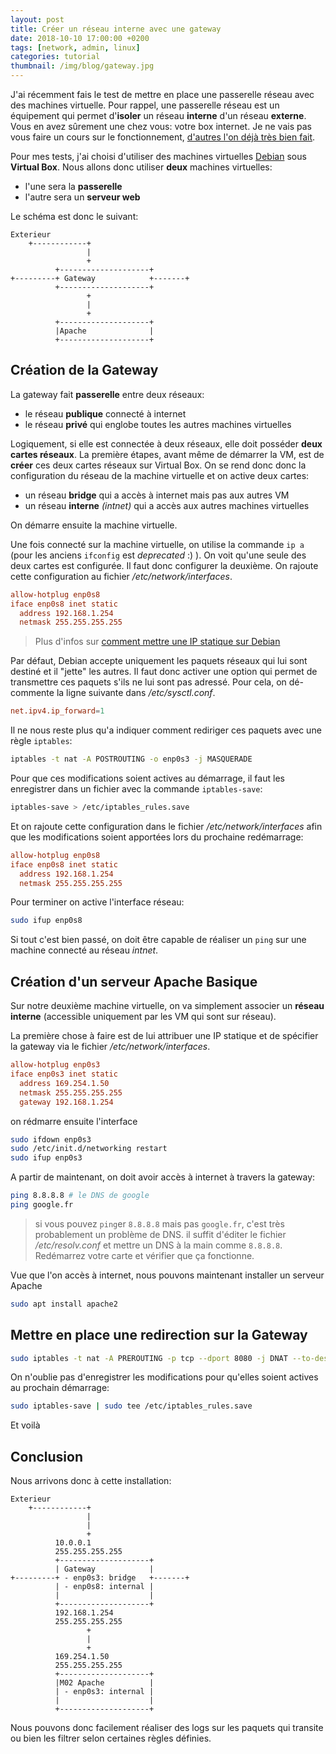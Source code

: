 ```yaml
---
layout: post
title: Créer un réseau interne avec une gateway
date: 2018-10-10 17:00:00 +0200
tags: [network, admin, linux]
categories: tutorial
thumbnail: /img/blog/gateway.jpg
---
```


J'ai récemment fais le test de mettre en place une passerelle réseau avec des machines virtuelle. Pour rappel, une passerelle réseau est un équipement qui permet d'**isoler** un réseau **interne** d'un réseau **externe**. Vous en avez sûrement une chez vous: votre box internet. Je ne vais pas vous faire un cours sur le fonctionnement, [d'autres l'on déjà très bien fait](https://openclassrooms.com/fr/courses/1561696-les-reseaux-de-zero/3199531-la-passerelle-les-bases-du-routage).

Pour mes tests, j'ai choisi d'utiliser des machines virtuelles [Debian](https://www.debian.org/) sous **Virtual Box**. Nous allons donc utiliser **deux** machines virtuelles:

- l'une sera la **passerelle**
- l'autre sera un **serveur web**

Le schéma est donc le suivant:

```
Exterieur
    +------------+
                 |
                 +
          +--------------------+
+---------+ Gateway            +-------+
          +--------------------+
                 +
                 |
                 +
          +--------------------+
          |Apache              |
          +--------------------+
```

## Création de la Gateway

La gateway fait **passerelle** entre deux réseaux:

- le réseau **publique** connecté à internet
- le réseau **privé** qui englobe toutes les autres machines virtuelles

Logiquement, si elle est connectée à deux réseaux, elle doit posséder **deux cartes réseaux**. La première étapes, avant même de démarrer la VM, est de **créer** ces deux cartes réseaux sur Virtual Box. On se rend donc donc la configuration du réseau de la machine virtuelle et on active deux cartes:

- un réseau **bridge** qui a accès à internet mais pas aux autres VM
- un réseau **interne** _(intnet)_ qui a accès aux autres machines virtuelles

On démarre ensuite la machine virtuelle.

Une fois connecté sur la machine virtuelle, on utilise la commande `ip a` (pour les anciens `ifconfig` est _deprecated_ :) ). On voit qu'une seule des deux cartes est configurée. Il faut donc configurer la deuxième. On rajoute cette configuration au fichier _/etc/network/interfaces_.

```conf
allow-hotplug enp0s8
iface enp0s8 inet static
  address 192.168.1.254
  netmask 255.255.255.255
```

> Plus d'infos sur [comment mettre une IP statique sur Debian](https://linuxconfig.org/how-to-setup-a-static-ip-address-on-debian-linux)

Par défaut, Debian accepte uniquement les paquets réseaux qui lui sont destiné et il "jette" les autres. Il faut donc activer une option qui permet de transmettre ces paquets s'ils ne lui sont pas adressé. Pour cela, on dé-commente la ligne suivante dans _/etc/sysctl.conf_.

```conf
net.ipv4.ip_forward=1
```

Il ne nous reste plus qu'a indiquer comment rediriger ces paquets avec une règle `iptables`:

```bash
iptables -t nat -A POSTROUTING -o enp0s3 -j MASQUERADE
```

Pour que ces modifications soient actives au démarrage, il faut les enregistrer dans un fichier avec la commande `iptables-save`:

```bash
iptables-save > /etc/iptables_rules.save
```

Et on rajoute cette configuration dans le fichier _/etc/network/interfaces_ afin que les modifications soient apportées lors du prochaine redémarrage:

```conf
allow-hotplug enp0s8
iface enp0s8 inet static
  address 192.168.1.254
  netmask 255.255.255.255
```

Pour terminer on active l'interface réseau:

```bash
sudo ifup enp0s8
```

Si tout c'est bien passé, on doit être capable de réaliser un `ping` sur une machine connecté au réseau _intnet_.

## Création d'un serveur Apache Basique

Sur notre deuxième machine virtuelle, on va simplement associer un **réseau interne** (accessible uniquement par les VM qui sont sur réseau).

La première chose à faire est de lui attribuer une IP statique et de spécifier la gateway via le fichier _/etc/network/interfaces_.

```conf
allow-hotplug enp0s3
iface enp0s3 inet static
  address 169.254.1.50
  netmask 255.255.255.255
  gateway 192.168.1.254
```

on rédmarre ensuite l'interface

```bash
sudo ifdown enp0s3
sudo /etc/init.d/networking restart
sudo ifup enp0s3
```

A partir de maintenant, on doit avoir accès à internet à travers la gateway:

```bash
ping 8.8.8.8 # le DNS de google
ping google.fr
```

> si vous pouvez `ping`er `8.8.8.8` mais pas `google.fr`, c'est très probablement un problème de DNS. il suffit d'éditer le fichier _/etc/resolv.conf_ et mettre un DNS à la main comme `8.8.8.8`. Redémarrez votre carte et vérifier que ça fonctionne.

Vue que l'on accès à internet, nous pouvons maintenant installer un serveur Apache

```bash
sudo apt install apache2
```

## Mettre en place une redirection sur la Gateway

```bash
sudo iptables -t nat -A PREROUTING -p tcp --dport 8080 -j DNAT --to-destination 169.254.1.50:80
```

On n'oublie pas d'enregistrer les modifications pour qu'elles soient actives au prochain démarrage:

```bash
sudo iptables-save | sudo tee /etc/iptables_rules.save
```

Et voilà

## Conclusion

Nous arrivons donc à cette installation:

```
Exterieur
    +------------+
                 |
                 |
                 +
          10.0.0.1
          255.255.255.255
          +--------------------+
          | Gateway            |
+---------+ - enp0s3: bridge   +-------+
          | - enp0s8: internal |
          |                    |
          +--------------------+
          192.168.1.254
          255.255.255.255
                 +
                 |
                 +
          169.254.1.50
          255.255.255.255
          +--------------------+
          |M02 Apache          |
          | - enp0s3: internal |
          |                    |
          +--------------------+
```

Nous pouvons donc facilement réaliser des logs sur les paquets qui transite ou bien les filtrer selon certaines règles définies.
